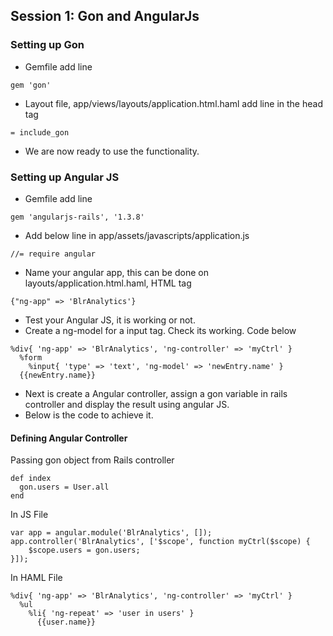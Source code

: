 ## Session 1: Gon and AngularJs

### Setting up Gon
- Gemfile add line 
```
gem 'gon'
```
- Layout file, app/views/layouts/application.html.haml add line in the head tag
```
= include_gon
```
- We are now ready to use the functionality.

### Setting up Angular JS
- Gemfile add line
```
gem 'angularjs-rails', '1.3.8'
```
- Add below line in app/assets/javascripts/application.js

```
//= require angular
```
- Name your angular app, this can be done on layouts/application.html.haml, HTML tag

```
{"ng-app" => 'BlrAnalytics'}
```
- Test your Angular JS, it is working or not.
- Create a ng-model for a input tag. Check its working. Code below

```        
%div{ 'ng-app' => 'BlrAnalytics', 'ng-controller' => 'myCtrl' }
  %form
    %input{ 'type' => 'text', 'ng-model' => 'newEntry.name' }
  {{newEntry.name}}
```
  
- Next is create a Angular controller, assign a gon variable in rails controller and display the result using angular JS.
- Below is the code to achieve it.

#### Defining Angular Controller
Passing gon object from Rails controller

```
def index
  gon.users = User.all
end
```

In JS File

```
var app = angular.module('BlrAnalytics', []);
app.controller('BlrAnalytics', ['$scope', function myCtrl($scope) {
    $scope.users = gon.users;
}]);
```
In HAML File

```
%div{ 'ng-app' => 'BlrAnalytics', 'ng-controller' => 'myCtrl' }
  %ul
    %li{ 'ng-repeat' => 'user in users' }
      {{user.name}}
```


